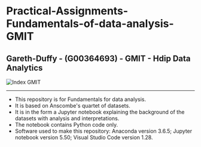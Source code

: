 # Practical-Assignments-Fundamentals-of-data-analysis-GMIT

## Gareth-Duffy - (G00364693) - GMIT - Hdip Data Analytics

<img src="https://image.ibb.co/gw4Gen/Index_GMIT.png" alt="Index GMIT" border="0" />

----------------------------------------------------------------------------------------------------------------------------------------
* This repository is for Fundamentals for data analysis.
* It is based on Anscombe's quartet of datasets.
* It is in the form a Jupyter notebook explaining the background of the datasets with analysis and interpretations.
* The notebook contains Python code only.
* Software used to make this repository: Anaconda version 3.6.5; Jupyter notebook version 5.50; Visual Studio Code version 1.28.
